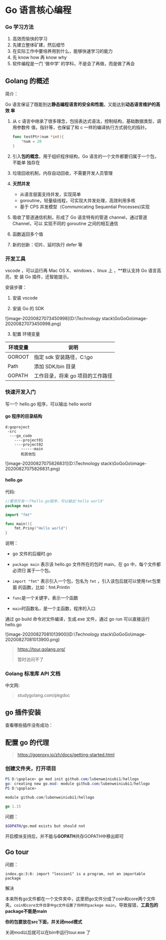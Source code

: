 # Go 语言核心编程

### Go 学习方法

1. 高效而愉快的学习
2. 先建立整体矿建，然后细节
3. 在实际工作中要培养用到什么，能够快速学习的能力
4. 先 know how 再 know why
5. 软件编程是一门 ‘做中学’ 的学科，不是会了再做，而是做了再会

## Golang 的概述

简介：

Go 语言保证了既能到达**静态编程语言的安全和性能**，又能达到**动态语言维护的高效
率**

1. 从 c 语言中继承了很多理念，包括表达式语法，控制结构，基础数据类型，调用参数传
   值，指针等，也保留了和 c 一样的编译执行方式弱化的指针。

   ```go
   func testPtr(num *int){
       *num = 20
   }
   ```

2. 引入**包的概念**，用于组织程序结构，Go 语言的一个文件都要归属于一个包，不能单
   独存在

3. 垃圾回收机制，内存自动回收，不需要开发人员管理

4. **天然并发**

   - 从语言层面支持并发，实现简单
   - goroutine，轻量级线程，可实现大并发处理，高效利用多核
   - 基于 CPS 并发模型（Communicating Sequential Processes)实现

5. 吸收了管道通信机制，形成了 Go 语言特有的管道 channel，通过管道 Channel，可以
   实现不同的 goroutine 之间的相互通信

6. 函数返回多个值

7. 新的创新：切片、延时执行 defer 等

### 开发工具

vscode ，可以运行再 Mac OS X、windows 、linux 上 ，\*\*默认支持 Go 语言高亮，安
装 Go 插件，还智能提示。

安装步骤：

1. 安装 vscode

2. 安装 Go 的 SDK

![image-20200827073450998](D:\Technology
stack\GoGoGo\image-20200827073450998.png)

3. 配置 环境变量

| 环境变量 | 说明                             |
| -------- | -------------------------------- |
| GOROOT   | 指定 sdk 安装路径，C:\go         |
| Path     | 添加 SDK/bin 目录                |
| GOPATH   | 工作目录，将来 go 项目的工作路径 |

### 快速开发入门

写一个 hello.go 程序，可以输出 hello world

#### go 程序的目录结构

```shell
d:goproject
 -src
  ---go_code
    ----project01
    ----project02
       ------main
       和其他包
```

![image-20200827075826831](D:\Technology
stack\GoGoGo\image-20200827075826831.png)

#### hello.go

代码:

```go
//要求开发一个hello.go程序，可以输出'hello world'
package main

import "fmt"

func main(){
	fmt.Priny("Hello world")
}
```

说明：

- go 文件的后缀时.go
- `package main` 表示该 hello.go 文件所在的包时 main，在 go 中，每个文件都必须归
  属于一个包。
- `import "fmt"` 表示引入一个包，包名为 `fmt` ，引入该包后就可以使用`fmt`包里面
  的函数，比如：fmt.Println

- `func`是一个关键字，表示一个函数
- `main`时函数名，是一个主函数，程序的入口

通过 go build 命令对文件编译，生成.exe 文件，通过 go run 可以直接运行 hello.go

![image-20200827081013900](D:\Technology
stack\GoGoGo\image-20200827081013900.png)

> https://tour.golang.org/
>
> 暂时访问不了

### Golang 标准库 API 文档

中文网:

> studygolang.com/pkgdoc

## go 插件安装

查看哪些插件没有成功：

## 配置 go 的代理

> https://goproxy.io/zh/docs/getting-started.html



### 创建文件夹，打开项目

```powershell
PS D:\goplace> go mod init github.com/lubenweiniubi1/hellogo
go: creating new go.mod: module github.com/lubenweiniubi1/hellogo
PS D:\goplace> 

```

```go
module github.com/lubenweiniubi1/hellogo

go 1.15

```

问题：

```bash
$GOPATH/go.mod exists but should not
```

开启模块支持后，并不能与**GOPATH**共存GOPATH中移出即可

## Go tour

问题：

```shell
index.go:3:8: import "lession1" is a program, not an importable package
```

解决

本来所有go文件都在一个文件夹中，这里把go文件分成了coin和core两个文件夹。`coin和core文件目录中go文件设置了同样的packege main`，导致报错，**工具包的 package不能是main**

**你的包要放在src下面，并关闭mod模式**

关闭mod以后就可以在bin中运行tour.exe 了



